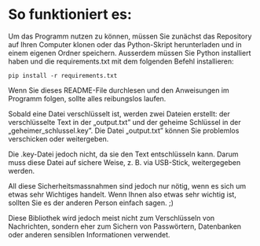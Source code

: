 # So funktioniert es:

Um das Programm nutzen zu können, müssen Sie zunächst das Repository auf Ihren Computer klonen oder das Python-Skript herunterladen und in einem eigenen Ordner speichern. Ausserdem müssen Sie Python installiert haben und die requirements.txt mit dem folgenden Befehl installieren: 
```
pip install -r requirements.txt
```
Wenn Sie dieses README-File durchlesen und den Anweisungen im Programm folgen, sollte alles reibungslos laufen.

Sobald eine Datei verschlüsselt ist, werden zwei Dateien erstellt: der verschlüsselte Text in der „output.txt” und der geheime Schlüssel in der „geheimer_schlussel.key”. Die Datei „output.txt” können Sie problemlos verschicken oder weitergeben.

Die .key-Datei jedoch nicht, da sie den Text entschlüsseln kann. Darum muss diese Datei auf sichere Weise, z. B. via USB-Stick, weitergegeben werden.

All diese Sicherheitsmassnahmen sind jedoch nur nötig, wenn es sich um etwas sehr Wichtiges handelt. Wenn Ihnen also etwas sehr wichtig ist, sollten Sie es der anderen Person einfach sagen. ;)

Diese Bibliothek wird jedoch meist nicht zum Verschlüsseln von Nachrichten, sondern eher zum Sichern von Passwörtern, Datenbanken oder anderen sensiblen Informationen verwendet.
